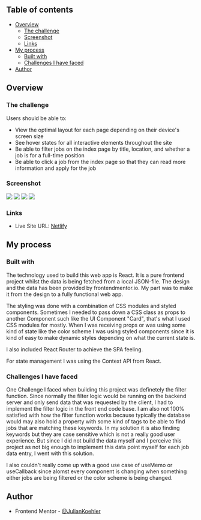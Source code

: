 ## Table of contents

- [Overview](#overview)
  - [The challenge](#the-challenge)
  - [Screenshot](#screenshot)
  - [Links](#links)
- [My process](#my-process)
  - [Built with](#built-with)
  - [Challenges I have faced](#what-i-learned)
- [Author](#author)

## Overview

### The challenge

Users should be able to:

- View the optimal layout for each page depending on their device's screen size
- See hover states for all interactive elements throughout the site
- Be able to filter jobs on the index page by title, location, and whether a job is for a full-time position
- Be able to click a job from the index page so that they can read more information and apply for the job

### Screenshot

![](/public/screenshots/desktop-home-page.png)
![](/public/screenshots/desktop-job-detail-page.png)
![](/public/screenshots/mobile-home-page.png)
![](/public/screenshots/mobile-job-detail-page.png)

### Links

- Live Site URL: [Netlify](https://my-dev-job.netlify.app/)

## My process

### Built with

The technology used to build this web app is React.
It is a pure frontend project whilst the data is being fetched from a local JSON-file.
The design and the data has been provided by frontendmentor.io. My part was to make it from the design to a fully functional web app.

The styling was done with a combination of CSS modules and styled components. Sometimes I needed to pass down a CSS class as props to another Component such like the UI Component "Card", that's what I used CSS modules for mostly.
When I was receiving props or was using some kind of state like the color scheme I was using styled components since it is kind of easy to make dynamic styles depending on what the current state is.

I also included React Router to achieve the SPA feeling.

For state management I was using the Context API from React.

### Challenges I have faced

One Challenge I faced when building this project was definetely the filter function. Since normally the filter logic would be running on the backend server and only send data that was requested by the client, I had to implement the filter logic in the front end code base. I am also not 100% satisfied with how the filter function works because typically the database would may also hold a property with some kind of tags to be able to find jobs that are matching these keywords. In my solution it is also finding keywords but they are case sensitive which is not a really good user experience. But since I did not build the data myself and I perceive this project as not big enough to implement this data point myself for each job data entry, I went with this solution.

I also couldn't really come up with a good use case of useMemo or useCallback since alomst every component is changing when something either jobs are being filtered or the color scheme is being changed.


## Author

- Frontend Mentor - [@JulianKoehler](https://www.frontendmentor.io/profile/JulianKoehler)
